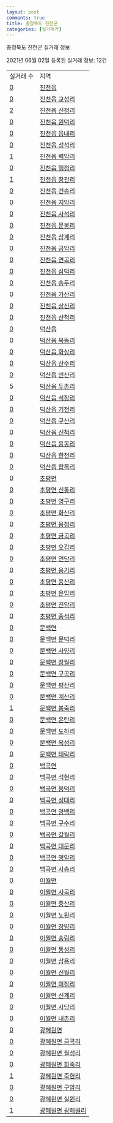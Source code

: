 ```yaml
---
layout: post
comments: true
title: 충청북도 진천군
categories: [실거래가]
---
```


충청북도 진천군 실거래 정보

2021년 06월 02일 등록된 실거래 정보: 12건


<table>
  <tr>
    <td>실거래 수</td>
    <td>지역</td>
  </tr>

  
  <tr>
    <td><a href="4375025000.html">0</a></td>
    <td><a href="4375025000.html">진천읍</a></td>
  </tr>
    

  <tr>
    <td><a href="4375025021.html">0</a></td>
    <td><a href="4375025021.html">진천읍 교성리</a></td>
  </tr>
    

  <tr>
    <td><a href="4375025022.html">2</a></td>
    <td><a href="4375025022.html">진천읍 신정리</a></td>
  </tr>
    

  <tr>
    <td><a href="4375025023.html">0</a></td>
    <td><a href="4375025023.html">진천읍 원덕리</a></td>
  </tr>
    

  <tr>
    <td><a href="4375025024.html">0</a></td>
    <td><a href="4375025024.html">진천읍 읍내리</a></td>
  </tr>
    

  <tr>
    <td><a href="4375025025.html">0</a></td>
    <td><a href="4375025025.html">진천읍 성석리</a></td>
  </tr>
    

  <tr>
    <td><a href="4375025026.html">1</a></td>
    <td><a href="4375025026.html">진천읍 벽암리</a></td>
  </tr>
    

  <tr>
    <td><a href="4375025027.html">0</a></td>
    <td><a href="4375025027.html">진천읍 행정리</a></td>
  </tr>
    

  <tr>
    <td><a href="4375025028.html">1</a></td>
    <td><a href="4375025028.html">진천읍 장관리</a></td>
  </tr>
    

  <tr>
    <td><a href="4375025029.html">0</a></td>
    <td><a href="4375025029.html">진천읍 건송리</a></td>
  </tr>
    

  <tr>
    <td><a href="4375025030.html">0</a></td>
    <td><a href="4375025030.html">진천읍 지암리</a></td>
  </tr>
    

  <tr>
    <td><a href="4375025031.html">0</a></td>
    <td><a href="4375025031.html">진천읍 사석리</a></td>
  </tr>
    

  <tr>
    <td><a href="4375025032.html">0</a></td>
    <td><a href="4375025032.html">진천읍 문봉리</a></td>
  </tr>
    

  <tr>
    <td><a href="4375025033.html">0</a></td>
    <td><a href="4375025033.html">진천읍 상계리</a></td>
  </tr>
    

  <tr>
    <td><a href="4375025034.html">0</a></td>
    <td><a href="4375025034.html">진천읍 금암리</a></td>
  </tr>
    

  <tr>
    <td><a href="4375025035.html">0</a></td>
    <td><a href="4375025035.html">진천읍 연곡리</a></td>
  </tr>
    

  <tr>
    <td><a href="4375025036.html">0</a></td>
    <td><a href="4375025036.html">진천읍 삼덕리</a></td>
  </tr>
    

  <tr>
    <td><a href="4375025037.html">0</a></td>
    <td><a href="4375025037.html">진천읍 송두리</a></td>
  </tr>
    

  <tr>
    <td><a href="4375025038.html">0</a></td>
    <td><a href="4375025038.html">진천읍 가산리</a></td>
  </tr>
    

  <tr>
    <td><a href="4375025039.html">0</a></td>
    <td><a href="4375025039.html">진천읍 상신리</a></td>
  </tr>
    

  <tr>
    <td><a href="4375025040.html">0</a></td>
    <td><a href="4375025040.html">진천읍 산척리</a></td>
  </tr>
    

  <tr>
    <td><a href="4375025300.html">0</a></td>
    <td><a href="4375025300.html">덕산읍</a></td>
  </tr>
    

  <tr>
    <td><a href="4375025321.html">0</a></td>
    <td><a href="4375025321.html">덕산읍 옥동리</a></td>
  </tr>
    

  <tr>
    <td><a href="4375025322.html">0</a></td>
    <td><a href="4375025322.html">덕산읍 화상리</a></td>
  </tr>
    

  <tr>
    <td><a href="4375025323.html">0</a></td>
    <td><a href="4375025323.html">덕산읍 산수리</a></td>
  </tr>
    

  <tr>
    <td><a href="4375025324.html">0</a></td>
    <td><a href="4375025324.html">덕산읍 인산리</a></td>
  </tr>
    

  <tr>
    <td><a href="4375025325.html">5</a></td>
    <td><a href="4375025325.html">덕산읍 두촌리</a></td>
  </tr>
    

  <tr>
    <td><a href="4375025326.html">0</a></td>
    <td><a href="4375025326.html">덕산읍 석장리</a></td>
  </tr>
    

  <tr>
    <td><a href="4375025327.html">0</a></td>
    <td><a href="4375025327.html">덕산읍 기전리</a></td>
  </tr>
    

  <tr>
    <td><a href="4375025328.html">0</a></td>
    <td><a href="4375025328.html">덕산읍 구산리</a></td>
  </tr>
    

  <tr>
    <td><a href="4375025329.html">0</a></td>
    <td><a href="4375025329.html">덕산읍 신척리</a></td>
  </tr>
    

  <tr>
    <td><a href="4375025330.html">0</a></td>
    <td><a href="4375025330.html">덕산읍 용몽리</a></td>
  </tr>
    

  <tr>
    <td><a href="4375025331.html">0</a></td>
    <td><a href="4375025331.html">덕산읍 한천리</a></td>
  </tr>
    

  <tr>
    <td><a href="4375025332.html">0</a></td>
    <td><a href="4375025332.html">덕산읍 합목리</a></td>
  </tr>
    

  <tr>
    <td><a href="4375032000.html">0</a></td>
    <td><a href="4375032000.html">초평면</a></td>
  </tr>
    

  <tr>
    <td><a href="4375032021.html">0</a></td>
    <td><a href="4375032021.html">초평면 신통리</a></td>
  </tr>
    

  <tr>
    <td><a href="4375032022.html">0</a></td>
    <td><a href="4375032022.html">초평면 영구리</a></td>
  </tr>
    

  <tr>
    <td><a href="4375032023.html">0</a></td>
    <td><a href="4375032023.html">초평면 화산리</a></td>
  </tr>
    

  <tr>
    <td><a href="4375032024.html">0</a></td>
    <td><a href="4375032024.html">초평면 용정리</a></td>
  </tr>
    

  <tr>
    <td><a href="4375032025.html">0</a></td>
    <td><a href="4375032025.html">초평면 금곡리</a></td>
  </tr>
    

  <tr>
    <td><a href="4375032026.html">0</a></td>
    <td><a href="4375032026.html">초평면 오갑리</a></td>
  </tr>
    

  <tr>
    <td><a href="4375032027.html">0</a></td>
    <td><a href="4375032027.html">초평면 연담리</a></td>
  </tr>
    

  <tr>
    <td><a href="4375032028.html">0</a></td>
    <td><a href="4375032028.html">초평면 용기리</a></td>
  </tr>
    

  <tr>
    <td><a href="4375032029.html">0</a></td>
    <td><a href="4375032029.html">초평면 용산리</a></td>
  </tr>
    

  <tr>
    <td><a href="4375032030.html">0</a></td>
    <td><a href="4375032030.html">초평면 은암리</a></td>
  </tr>
    

  <tr>
    <td><a href="4375032031.html">0</a></td>
    <td><a href="4375032031.html">초평면 진암리</a></td>
  </tr>
    

  <tr>
    <td><a href="4375032032.html">0</a></td>
    <td><a href="4375032032.html">초평면 중석리</a></td>
  </tr>
    

  <tr>
    <td><a href="4375033000.html">0</a></td>
    <td><a href="4375033000.html">문백면</a></td>
  </tr>
    

  <tr>
    <td><a href="4375033021.html">0</a></td>
    <td><a href="4375033021.html">문백면 문덕리</a></td>
  </tr>
    

  <tr>
    <td><a href="4375033022.html">0</a></td>
    <td><a href="4375033022.html">문백면 사양리</a></td>
  </tr>
    

  <tr>
    <td><a href="4375033023.html">0</a></td>
    <td><a href="4375033023.html">문백면 장월리</a></td>
  </tr>
    

  <tr>
    <td><a href="4375033024.html">0</a></td>
    <td><a href="4375033024.html">문백면 구곡리</a></td>
  </tr>
    

  <tr>
    <td><a href="4375033025.html">0</a></td>
    <td><a href="4375033025.html">문백면 평산리</a></td>
  </tr>
    

  <tr>
    <td><a href="4375033026.html">0</a></td>
    <td><a href="4375033026.html">문백면 계산리</a></td>
  </tr>
    

  <tr>
    <td><a href="4375033027.html">1</a></td>
    <td><a href="4375033027.html">문백면 봉죽리</a></td>
  </tr>
    

  <tr>
    <td><a href="4375033028.html">0</a></td>
    <td><a href="4375033028.html">문백면 은탄리</a></td>
  </tr>
    

  <tr>
    <td><a href="4375033029.html">0</a></td>
    <td><a href="4375033029.html">문백면 도하리</a></td>
  </tr>
    

  <tr>
    <td><a href="4375033030.html">0</a></td>
    <td><a href="4375033030.html">문백면 옥성리</a></td>
  </tr>
    

  <tr>
    <td><a href="4375033031.html">0</a></td>
    <td><a href="4375033031.html">문백면 태락리</a></td>
  </tr>
    

  <tr>
    <td><a href="4375034000.html">0</a></td>
    <td><a href="4375034000.html">백곡면</a></td>
  </tr>
    

  <tr>
    <td><a href="4375034021.html">0</a></td>
    <td><a href="4375034021.html">백곡면 석현리</a></td>
  </tr>
    

  <tr>
    <td><a href="4375034022.html">0</a></td>
    <td><a href="4375034022.html">백곡면 용덕리</a></td>
  </tr>
    

  <tr>
    <td><a href="4375034023.html">0</a></td>
    <td><a href="4375034023.html">백곡면 성대리</a></td>
  </tr>
    

  <tr>
    <td><a href="4375034024.html">0</a></td>
    <td><a href="4375034024.html">백곡면 양백리</a></td>
  </tr>
    

  <tr>
    <td><a href="4375034025.html">0</a></td>
    <td><a href="4375034025.html">백곡면 구수리</a></td>
  </tr>
    

  <tr>
    <td><a href="4375034026.html">0</a></td>
    <td><a href="4375034026.html">백곡면 갈월리</a></td>
  </tr>
    

  <tr>
    <td><a href="4375034027.html">0</a></td>
    <td><a href="4375034027.html">백곡면 대문리</a></td>
  </tr>
    

  <tr>
    <td><a href="4375034028.html">0</a></td>
    <td><a href="4375034028.html">백곡면 명암리</a></td>
  </tr>
    

  <tr>
    <td><a href="4375034029.html">0</a></td>
    <td><a href="4375034029.html">백곡면 사송리</a></td>
  </tr>
    

  <tr>
    <td><a href="4375035000.html">0</a></td>
    <td><a href="4375035000.html">이월면</a></td>
  </tr>
    

  <tr>
    <td><a href="4375035021.html">0</a></td>
    <td><a href="4375035021.html">이월면 사곡리</a></td>
  </tr>
    

  <tr>
    <td><a href="4375035022.html">0</a></td>
    <td><a href="4375035022.html">이월면 중산리</a></td>
  </tr>
    

  <tr>
    <td><a href="4375035023.html">0</a></td>
    <td><a href="4375035023.html">이월면 노원리</a></td>
  </tr>
    

  <tr>
    <td><a href="4375035024.html">0</a></td>
    <td><a href="4375035024.html">이월면 장양리</a></td>
  </tr>
    

  <tr>
    <td><a href="4375035025.html">0</a></td>
    <td><a href="4375035025.html">이월면 송림리</a></td>
  </tr>
    

  <tr>
    <td><a href="4375035026.html">0</a></td>
    <td><a href="4375035026.html">이월면 동성리</a></td>
  </tr>
    

  <tr>
    <td><a href="4375035027.html">0</a></td>
    <td><a href="4375035027.html">이월면 삼용리</a></td>
  </tr>
    

  <tr>
    <td><a href="4375035028.html">0</a></td>
    <td><a href="4375035028.html">이월면 신월리</a></td>
  </tr>
    

  <tr>
    <td><a href="4375035029.html">0</a></td>
    <td><a href="4375035029.html">이월면 미잠리</a></td>
  </tr>
    

  <tr>
    <td><a href="4375035030.html">0</a></td>
    <td><a href="4375035030.html">이월면 신계리</a></td>
  </tr>
    

  <tr>
    <td><a href="4375035031.html">0</a></td>
    <td><a href="4375035031.html">이월면 사당리</a></td>
  </tr>
    

  <tr>
    <td><a href="4375035032.html">0</a></td>
    <td><a href="4375035032.html">이월면 내촌리</a></td>
  </tr>
    

  <tr>
    <td><a href="4375037000.html">0</a></td>
    <td><a href="4375037000.html">광혜원면</a></td>
  </tr>
    

  <tr>
    <td><a href="4375037021.html">0</a></td>
    <td><a href="4375037021.html">광혜원면 금곡리</a></td>
  </tr>
    

  <tr>
    <td><a href="4375037022.html">0</a></td>
    <td><a href="4375037022.html">광혜원면 월성리</a></td>
  </tr>
    

  <tr>
    <td><a href="4375037023.html">0</a></td>
    <td><a href="4375037023.html">광혜원면 회죽리</a></td>
  </tr>
    

  <tr>
    <td><a href="4375037024.html">1</a></td>
    <td><a href="4375037024.html">광혜원면 죽현리</a></td>
  </tr>
    

  <tr>
    <td><a href="4375037025.html">0</a></td>
    <td><a href="4375037025.html">광혜원면 구암리</a></td>
  </tr>
    

  <tr>
    <td><a href="4375037026.html">0</a></td>
    <td><a href="4375037026.html">광혜원면 실원리</a></td>
  </tr>
    

  <tr>
    <td><a href="4375037027.html">1</a></td>
    <td><a href="4375037027.html">광혜원면 광혜원리</a></td>
  </tr>
    


</table>
    